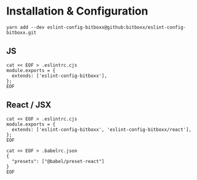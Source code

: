 # Installation & Configuration

`yarn add --dev eslint-config-bitboxx@github:bitboxx/eslint-config-bitboxx.git`

## JS

```
cat << EOF > .eslintrc.cjs
module.exports = {
  extends: ['eslint-config-bitboxx'],
};
EOF

```

## React / JSX

```
cat << EOF > .eslintrc.cjs
module.exports = {
  extends: ['eslint-config-bitboxx', 'eslint-config-bitboxx/react'],
};
EOF

cat << EOF > .babelrc.json
{
  "presets": ["@babel/preset-react"]
}
EOF
```

